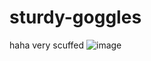 # sturdy-goggles
haha very scuffed
![image](https://user-images.githubusercontent.com/58992834/234985441-d8205044-41ab-4c4d-a8cd-c752515a735d.png)
